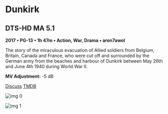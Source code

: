 # Dunkirk

## DTS-HD MA 5.1

**2017 • PG-13 • 1h 47m • Action, War, Drama • aron7awol**

The story of the miraculous evacuation of Allied soldiers from Belgium, Britain, Canada and France, who were cut off and surrounded by the German army from the beaches and harbour of Dunkirk between May 26th and June 4th 1940 during World War II.

**MV Adjustment:** -5 dB

[Discuss](https://www.avsforum.com/threads/bass-eq-for-filtered-movies.2995212/post-56742350)  [TMDB](374720)

![img 0](https://i.imgur.com/ImTsoht.jpg)

![img 1](https://i.imgur.com/yQdsnOw.jpg)

